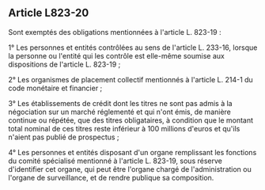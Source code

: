 Article L823-20
----
Sont exemptés des obligations mentionnées à l'article L. 823-19 :

1° Les personnes et entités contrôlées au sens de l'article L. 233-16, lorsque
la personne ou l'entité qui les contrôle est elle-même soumise aux dispositions
de l'article L. 823-19 ;

2° Les organismes de placement collectif mentionnés à l'article L. 214-1 du code
monétaire et financier ;

3° Les établissements de crédit dont les titres ne sont pas admis à la
négociation sur un marché réglementé et qui n'ont émis, de manière continue ou
répétée, que des titres obligataires, à condition que le montant total nominal
de ces titres reste inférieur à 100 millions d'euros et qu'ils n'aient pas
publié de prospectus ;

4° Les personnes et entités disposant d'un organe remplissant les fonctions du
comité spécialisé mentionné à l'article L. 823-19, sous réserve d'identifier cet
organe, qui peut être l'organe chargé de l'administration ou l'organe de
surveillance, et de rendre publique sa composition.
